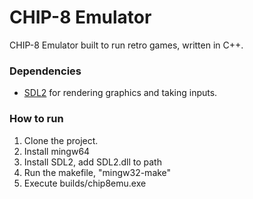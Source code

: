 # CHIP-8 Emulator
CHIP-8 Emulator built to run retro games, written in C++.

### Dependencies
- [SDL2](https://www.libsdl.org/) for rendering graphics and taking inputs.

### How to run
1. Clone the project.
2. Install mingw64
3. Install SDL2, add SDL2.dll to path
4. Run the makefile, "mingw32-make"
5. Execute builds/chip8emu.exe